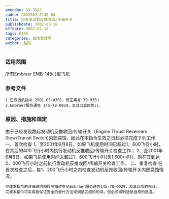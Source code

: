 ```yaml
---
amendno: 39-3583
cadno: CAD2002-E145-04
title: 检查发动机反推收回/传输开关
publishdate: 2002-03-18
effdate: 2002-03-18
tags: E145
categories: 西南管理局
author: 赵阳
---
```


### 适用范围 
所有Embraer EMB-145( )型飞机

### 参考文件
    1.巴西适航指令 2001-05-03R1，修正案号 39-935；
    2.Embraer服务通告 145-78-0029，及其以后的修订。


### 原因、措施和规定 
由于已经发现数起发动机反推收回/传输开关（Engine Thrust Reversers Stow/Transit Switch)内部腐蚀，因此在本指令生效之日起必须完成下列工作: 
    一、首次检查      1、至2001年6月8日，如果飞机使用时间已超过1，600飞行小时，在其后的400飞行小时内执行发动机反推收回/传输开关检查工作； 
 2、至2001年6月8日，如果飞机使用时间未超过1，600飞行小时(含1,600小时)，则在其到达2，000飞行小时之前执行发动机反推收回/传输开关检查工作。 
    二、重复检查     在首次检查之后，每1，200飞行小时之内检查发动机反推收回/传输开关内部腐蚀情况。 
  
    完成本指令的详细说明和程序描述参见Embraer服务通告145-78-0029，及其以后的修订。     完成本指令可采取能保证安全的替代方法或调整完成的时间，但必须得到适航当局的批准。
